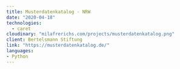 ```yaml
---
title: Musterdatenkatalog - NRW
date: "2020-04-18"
technologies:
  - caret
cloudinary: "milafrerichs.com/projects/musterdatenkatalog.png"
client: Bertelsmann Stiftung
link: "https://musterdatenkatalog.de/"
languages:
- Python
---
```

